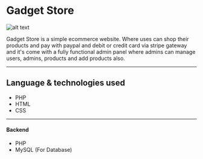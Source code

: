 # **Gadget Store**

![alt text](https://www.dropbox.com/s/e8571fe4wn7k6oa/Screenshot%202023-01-03%20220332.png?dl=0)

Gadget Store is a simple ecommerce website. Where uses can shop their products and pay with paypal and debit or credit card via stripe gateway and it's come with a fully functional admin panel where admins can manage users, admins, products and add products also.
<br />

---

## **Language & technologies used**
* PHP
* HTML
* CSS
---

#### Backend
* PHP
* MySQL (For Database)

